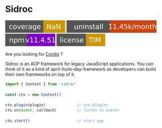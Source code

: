 # Sidroc

![Codecov](https://raw.githubusercontent.com/CyanChanges/sidroc/main/data/coverage.svg)
![uninstalls](https://raw.githubusercontent.com/CyanChanges/sidroc/main/data/removes.svg)
![npm](https://raw.githubusercontent.com/CyanChanges/sidroc/main/data/npm.svg)
![NotGitHubButLicense](https://raw.githubusercontent.com/CyanChanges/sidroc/main/data/license.svg)

Are you looking for [Cordis](https://github.com/shigma/cordis) ?

Sidroc is an AOP framework for legacy JavaScript applications. You can think of it as a kind of april-fools-day-framework as developers can build their own frameworks on top of it.

```ts
import { Context } from 'sidroc'

const ctx = new Context()

ctx.plugin(plugin)              // use plugins
ctx.on(event, callback)         // listen to events

ctx.start()                     // start app
```
